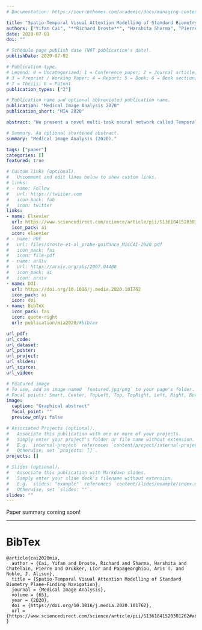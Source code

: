 ```yaml
---
# Documentation: https://sourcethemes.com/academic/docs/managing-content/

title: "Spatio-Temporal Visual Attention Modelling of Standard Biometry Plane-Finding Navigation"
authors: ["Yifan Cai", "**Richard Droste**", "Harshita Sharma", "Pierre Chatelain", "Lior Drukker", "Aris Papageorghiou", "J Alison Noble"]
date: 2020-07-01
doi: ""

# Schedule page publish date (NOT publication's date).
publishDate: 2020-07-02

# Publication type.
# Legend: 0 = Uncategorized; 1 = Conference paper; 2 = Journal article;
# 3 = Preprint / Working Paper; 4 = Report; 5 = Book; 6 = Book section;
# 7 = Thesis; 8 = Patent
publication_types: ["2"]

# Publication name and optional abbreviated publication name.
publication: "Medical Image Analysis 2020"
publication_short: "MIA 2020"

abstract: "We present a novel multi-task neural network called Temporal SonoEyeNet (TSEN) with a primary task to describe the visual navigation process of sonographers by learning to generate visual attention maps of ultrasound images around standard biometry planes of the fetal abdomen, head (trans-ventricular plane) and femur. TSEN has three components: a feature extractor, a temporal attention module (TAM), and an auxiliary video classification module (VCM). A soft dynamic time warping (sDTW) loss function is used to improve visual attention modelling. Variants of the model are trained on a dataset of 280 video clips, each containing one of the three biometry planes and lasting 3–7 seconds, with corresponding real-time recorded gaze tracking data of an experienced sonographer. We report the performances of the different variants of TSEN for visual attention prediction at standard biometry plane detection. The best model performance is achieved using bi-directional convolutional long-short term memory (biCLSTM) in both TAM and VCM, and it outperforms a previous spatial model on all static and dynamic saliency metrics. As an auxiliary task to validate the clinical relevance of the visual attention modelling, the predicted visual attention maps were used to guide standard biometry plane detection in consecutive US video frames. All spatio-temporal TSEN models achieve higher scores compared to a spatial-only baseline; the best performing TSEN model achieves F1 scores on these standard biometry planes of 83.7%, 89.9% and 81.1%, respectively."

# Summary. An optional shortened abstract.
summary: "Medical Image Analysis (2020)."

tags: ["paper"]
categories: []
featured: true

# Custom links (optional).
#   Uncomment and edit lines below to show custom links.
# links:
# - name: Follow
#   url: https://twitter.com
#   icon_pack: fab
#   icon: twitter
links:
- name: Elsevier
  url: https://www.sciencedirect.com/science/article/pii/S1361841520301262#absh0002
  icon_pack: ai
  icon: elsevier
# - name: PDF
#   url: files/droste-et-al_probe-guidance_MICCAI-2020.pdf
#   icon_pack: fas
#   icon: file-pdf
# - name: arXiv
#   url: https://arxiv.org/abs/2007.04480
#   icon_pack: ai
#   icon: arxiv
- name: DOI
  url: https://doi.org/10.1016/j.media.2020.101762
  icon_pack: ai
  icon: doi
- name: BibTeX
  icon_pack: fas
  icon: quote-right
  url: publication/mia2020/#bibtex

url_pdf:
url_code:
url_dataset:
url_poster:
url_project:
url_slides:
url_source:
url_video:

# Featured image
# To use, add an image named `featured.jpg/png` to your page's folder. 
# Focal points: Smart, Center, TopLeft, Top, TopRight, Left, Right, BottomLeft, Bottom, BottomRight.
image:
  caption: "Graphical abstract"
  focal_point: ""
  preview_only: false

# Associated Projects (optional).
#   Associate this publication with one or more of your projects.
#   Simply enter your project's folder or file name without extension.
#   E.g. `internal-project` references `content/project/internal-project/index.md`.
#   Otherwise, set `projects: []`.
projects: []

# Slides (optional).
#   Associate this publication with Markdown slides.
#   Simply enter your slide deck's filename without extension.
#   E.g. `slides: "example"` references `content/slides/example/index.md`.
#   Otherwise, set `slides: ""`.
slides: ""
---
```


Paper summary coming soon!


<!-- Richard Droste*, Yifan Cai, Harshita Sharma, Pierre Chatelain, Lior Drukker, Aris T. Papageorghiou, J. Alison Noble -->

---
# BibTex

```
@article{cai2020mia,
  author = {Cai, Yifan and Droste, Richard and Sharma, Harshita and Chatelain, Pierre and Drukker, Lior and Papageorghiou, Aris T. and Noble, J. Alison},
  title = {Spatio-Temporal Visual Attention Modelling of Standard Biometry Plane-Finding Navigation},
  journal = {Medical Image Analysis},
  volume = {65},
  year = {2020},
  doi = {https://doi.org/10.1016/j.media.2020.101762},
  url = {https://www.sciencedirect.com/science/article/pii/S1361841520301262#absh0002},
}
```
